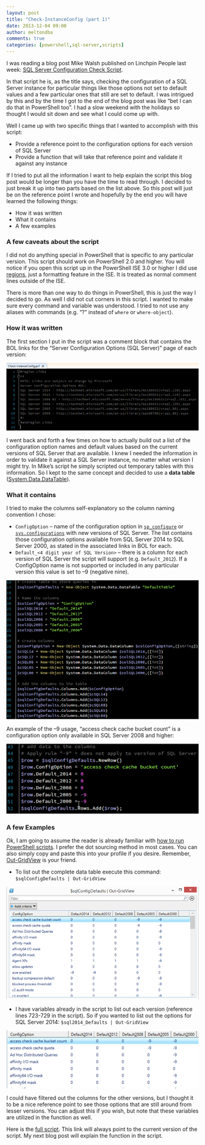```yaml
---
layout: post
title: "Check-InstanceConfig (part 1)"
date: 2013-12-04 09:00
author: meltondba
comments: true
categories: [powershell,sql-server,scripts]
---
```


I was reading a blog post Mike Walsh published on Linchpin People last week: <a href="http://www.linchpinpeople.com/check-sql-server-configuration/" target="_blank">SQL Server Configuration Check Script</a>.

In that script he is, as the title says, checking the configuration of a SQL Server instance for particular things like those options not set to default values and a few particular ones that still are set to default. I was intrigued by this and by the time I got to the end of the blog post was like “bet I can do that in PowerShell too”. I had a slow weekend with the holidays so thought I would sit down and see what I could come up with.

Well I came up with two specific things that I wanted to accomplish with this script:

- Provide a reference point to the configuration options for each version of SQL Server
- Provide a function that will take that reference point and validate it against any instance

If I tried to put all the information I want to help explain the script this blog post would be longer than you have the time to read through. I decided to just break it up into two parts based on the list above. So this post will just be on the reference point I wrote and hopefully by the end you will have learned the following things:

- How it was written
- What it contains
- A few examples

### A few caveats about the script

I did not do anything special in PowerShell that is specific to any particular version. This script should work on PowerShell 2.0 and higher. You will notice if you open this script up in the PowerShell ISE 3.0 or higher I did use <a href="http://www.powershellmagazine.com/2013/01/14/pstip-use-custom-regions-to-fold-code-in-powershell-ise-3-0/" target="_blank">regions</a>, just a formatting feature in the ISE. It is treated as normal comment lines outside of the ISE.

There is more than one way to do things in PowerShell, this is just the way I decided to go. As well I did not cut corners in this script. I wanted to make sure every command and variable was understood. I tried to not use any aliases with commands (e.g. “?” instead of `where` or `where-object`).

### How it was written

The first section I put in the script was a comment block that contains the BOL links for the “Server Configuration Options (SQL Server)” page of each version:

![](/img/check_instance_1.png)

I went back and forth a few times on how to actually build out a list of the configuration option names and default values based on the current versions of SQL Server that are available. I knew I needed the information in order to validate it against a SQL Server instance, no matter what version I might try. In Mike’s script he simply scripted out temporary tables with this information. So I kept to the same concept and decided to use a **data table** (<a href="http://msdn.microsoft.com/en-us/library/system.data.datatable(v=vs.110).aspx" target="_blank">System.Data.DataTable</a>).

### What it contains

I tried to make the columns self-explanatory so the column naming convention I chose:

- `ConfigOption` – name of the configuration option in <a href="http://technet.microsoft.com/en-us/library/ms188787.aspx" target="_blank">`sp_configure`</a> or <a href="http://technet.microsoft.com/en-us/library/ms188345.aspx" target="_blank">`sys.configurations`</a> with new versions of SQL Server. The list contains those configuration options available from SQL Server 2014 to SQL Server 2000, as stated in the associated links in BOL for each.
- `Default_<4 digit year of SQL Version>` – there is a column for each version of SQL Server the script will support (e.g. `Default_2012`). If a ConfigOption name is not supported or included in any particular version this value is set to –9 (negative nine).

![](/img/check_instance_2.png)

An example of the –9 usage, “access check cache bucket count” is a configuration option only available in SQL Server 2008 and higher:

![](/img/check_instance_3.png)

### A few Examples

Ok, I am going to assume the reader is already familiar with <a href="http://technet.microsoft.com/en-us/library/ee176949.aspx" target="_blank">how to run PowerShell scripts</a>. I prefer the dot sourcing method in most cases. You can also simply copy and paste this into your profile if you desire. Remember, <a href="http://technet.microsoft.com/en-us/library/hh849920.aspx" target="_blank">Out-GridView</a> is your friend.

- To list out the complete data table execute this command: `$sqlConfigDefaults | Out-GridView`

![](/img/check_instance_4.png)

- I have variables already in the script to list out each version (reference lines 723-729 in the script). So if you wanted to list out the options for SQL Server 2014: `$sql2014_Defaults | Out-GridView`

![](/img/check_instance_5.png)

I could have filtered out the columns for the other versions, but I thought it to be a nice reference point to see those options that are still around from lesser versions. You can adjust this if you wish, but note that these variables are utilized in the function as well. 

Here is the <a href="https://github.com/wsmelton/scripts/blob/master/posh/Check-InstanceConfig.ps1" target="_blank">full script</a>. This link will always point to the current version of the script. My next blog post will explain the function in the script.
